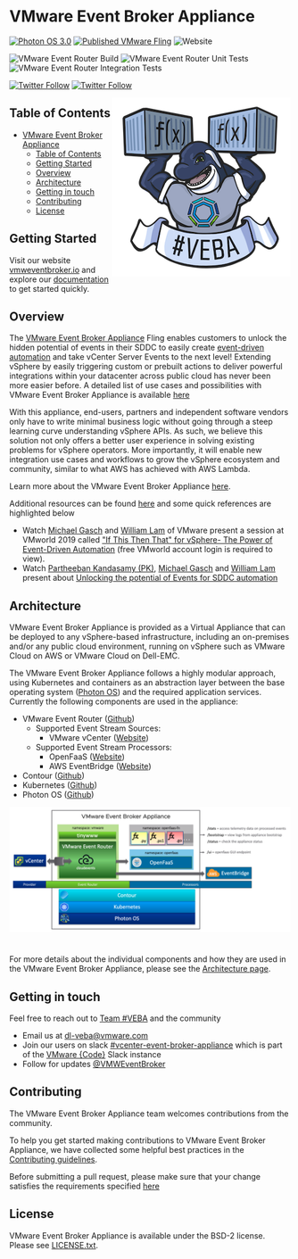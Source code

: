 # VMware Event Broker Appliance

[![Photon OS 3.0](https://img.shields.io/badge/Photon%20OS-3.0-orange)](https://vmware.github.io/photon/)
[![Published VMware Fling](https://img.shields.io/badge/VMware-Fling-green)](https://flings.vmware.com/vmware-event-broker-appliance)
![Website](https://img.shields.io/website?label=vmweventbroker.io&url=https%3A%2F%2Fvmweventbroker.io%2F)

![VMware Event Router
Build](https://github.com/vmware-samples/vcenter-event-broker-appliance/workflows/VMware%20Event%20Router%20Development%20Build/badge.svg)
![VMware Event Router Unit
Tests](https://github.com/vmware-samples/vcenter-event-broker-appliance/workflows/VMware%20Event%20Router%20Unit%20Tests/badge.svg)
![VMware Event Router Integration Tests](https://github.com/vmware-samples/vcenter-event-broker-appliance/workflows/VMware%20Event%20Router%20Integration%20Tests/badge.svg)

[![Twitter Follow](https://img.shields.io/twitter/follow/lamw?style=social)](https://twitter.com/lamw)
[![Twitter
Follow](https://img.shields.io/twitter/follow/embano1?style=social)](https://twitter.com/embano1)


<img src="logo/veba_otto_the_orca_320x320.png" align="right" height="320px"/>

## Table of Contents

- [VMware Event Broker Appliance](#vmware-event-broker-appliance)
  - [Table of Contents](#table-of-contents)
  - [Getting Started](#getting-started)
  - [Overview](#overview)
  - [Architecture](#architecture)
  - [Getting in touch](#getting-in-touch)
  - [Contributing](#contributing)
  - [License](#license)


## Getting Started

Visit our website [vmweventbroker.io](https://vmweventbroker.io/) and explore our [documentation](https://vmweventbroker.io/kb) to get started quickly.

## Overview

The [VMware Event Broker Appliance](https://flings.vmware.com/vmware-event-broker-appliance#summary) Fling enables customers to unlock the hidden potential of events in their SDDC to easily create [event-driven automation](https://octo.vmware.com/vsphere-power-event-driven-automation/) and take vCenter Server Events to the next level! Extending vSphere by easily triggering custom or prebuilt actions to deliver powerful integrations within your datacenter across public cloud has never been more easier before. A detailed list of use cases and possibilities with VMware Event Broker Appliance is available [here](https://vmweventbroker.io)

With this appliance, end-users, partners and independent software vendors only have to write minimal business logic without going through a steep learning curve understanding vSphere APIs. As such, we believe this solution not only offers a better user experience in solving existing problems for vSphere operators. More importantly, it will enable new integration use cases and workflows to grow the vSphere ecosystem and community, similar to what AWS has achieved with AWS Lambda.

Learn more about the VMware Event Broker Appliance [here](https://vmweventbroker.io). 

Additional resources can be found [here](https://vmweventbroker.io) and some quick references are highlighted below
 - Watch [Michael Gasch](https://github.com/embano1) and [William Lam](https://github.com/lamw/) of VMware present a session at VMworld 2019 called ["If This Then That" for vSphere- The Power of Event-Driven Automation](https://videos.vmworld.com/global/2019/videoplayer/29523) (free VMworld account login is required to view).
 - Watch [Partheeban Kandasamy (PK)](https://github.com/embano1), [Michael Gasch](https://github.com/embano1) and [William Lam](https://github.com/lamw/) present about [Unlocking the potential of Events for SDDC automation](https://youtu.be/tOjp5_qn-Fg)

<!-- ## Users and Use Cases

Hear from the community on how they are taking advantage of the vCenter Server Appliance [here](https://vmweventbroker.io/casestudy-wip.md) -->

## Architecture

VMware Event Broker Appliance is provided as a Virtual Appliance that can be deployed to any vSphere-based infrastructure, including an on-premises and/or any public cloud environment, running on vSphere such as VMware Cloud on AWS or VMware Cloud on Dell-EMC.

The VMware Event Broker Appliance follows a highly modular approach, using Kubernetes and containers as an abstraction layer between the base operating system ([Photon OS](https://github.com/vmware/photon)) and the required application services. Currently the following components are used in the appliance:

- VMware Event Router ([Github](https://github.com/vmware-samples/vcenter-event-broker-appliance/vmware-event-router))
  - Supported Event Stream Sources:
    - VMware vCenter ([Website](https://www.vmware.com/products/vcenter-server.html))
  - Supported Event Stream Processors: 
    - OpenFaaS ([Website](https://www.openfaas.com/))
    - AWS EventBridge ([Website](https://aws.amazon.com/eventbridge/))
- Contour ([Github](https://github.com/projectcontour/contour))
- Kubernetes ([Github](https://github.com/kubernetes/kubernetes))
- Photon OS ([Github](https://github.com/vmware/photon))

<center><div style="height:250px;"><img src="docs/kb/img/veba-architecture.png"/></div></center>

For more details about the individual components and how they are used in the VMware Event Broker Appliance, please see the [Architecture page](https://vmweventbroker.io/kb/architecture).

## Getting in touch

Feel free to reach out to [Team #VEBA](https://vmweventbroker.io/#team-veba) and the community 
  - Email us at [dl-veba@vmware.com](mailto:dl-veba@vmware.com)
  - Join our users on slack [#vcenter-event-broker-appliance](https://vmwarecode.slack.com/archives/CQLT9B5AA) which is part of the [VMware {Code}](https://code.vmware.com/web/code/join) Slack instance
  - Follow for updates [@VMWEventBroker](https://twitter.com/VMWEventBroker)

## Contributing

The VMware Event Broker Appliance team welcomes contributions from the community.

To help you get started making contributions to VMware Event Broker Appliance, we have collected some helpful best practices in the [Contributing guidelines](https://vmweventbroker.io/community#guidelines).

Before submitting a pull request, please make sure that your change satisfies the requirements specified [here](https://vmweventbroker.io/community#pull-requests)

## License

VMware Event Broker Appliance is available under the BSD-2 license. Please see [LICENSE.txt](LICENSE.txt).
